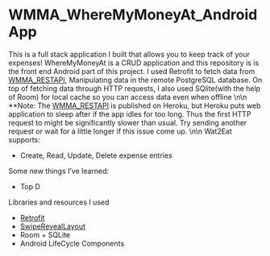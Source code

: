 # WMMA_WhereMyMoneyAt_AndroidApp
This is a full stack application I built that allows you to keep track of your expenses! 
WhereMyMoneyAt is a CRUD application and this repository is is the front end Android part of this project. I used Retrofit to fetch data from [WMMA_RESTAPI](https://github.com/AndersonHsieh0330/WMMA_WhereMyMoneyAt_RestAPI), Manipulating data in the remote PostgreSQL database. On top of fetching data through HTTP requests, I also used SQlite(with the help of Room) for local cache so you can access data even when offline 
\n\n
**Note: The [WMMA_RESTAPI](https://github.com/AndersonHsieh0330/WMMA_WhereMyMoneyAt_RestAPI) is published on Heroku, but Heroku puts web application to sleep after if the app idles for too long. Thus the first HTTP request to might be significantly slower than usual. Try sending another request or wait for a little longer if this issue come up.
\n\n
Wat2Eat supports:
- Create, Read, Update, Delete expense entries

Some new things I’ve learned:
- Top D

Libraries and resources I used 
- [Retrofit](https://square.github.io/retrofit/)
- [SwipeRevealLayout](https://github.com/chthai64/SwipeRevealLayout)
- Room + SQLite
- Android LifeCycle Components
